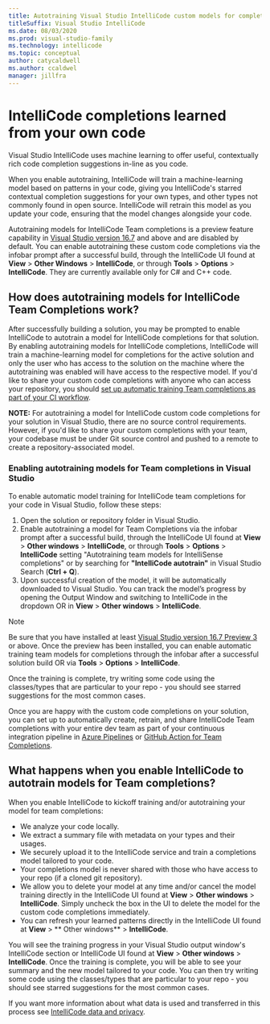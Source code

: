 ```yaml
---
title: Autotraining Visual Studio IntelliCode custom models for completions
titleSuffix: Visual Studio IntelliCode
ms.date: 08/03/2020
ms.prod: visual-studio-family
ms.technology: intellicode
ms.topic: conceptual
author: catycaldwell
ms.author: ccaldwel
manager: jillfra
---
```

# IntelliCode completions learned from your own code

Visual Studio IntelliCode uses machine learning to offer useful, contextually rich code completion suggestions in-line as you code.

When you enable autotraining, IntelliCode will train a machine-learning model based on patterns in your code, giving you IntelliCode's starred contextual completion suggestions for your own types, and other types not commonly found in open source. IntelliCode will retrain this model as you update your code, ensuring that the model changes alongside your code.

Autotraining models for IntelliCode Team completions is a preview feature capability in [Visual Studio version 16.7](https://docs.microsoft.com/visualstudio/releases/2019/release-notes) and above and are disabled by default. You can enable autotraining these custom code completions via the infobar prompt after a successful build, through the IntelliCode UI found at **View** > **Other Windows** > **IntelliCode**, or through **Tools** > **Options** > **IntelliCode**. They are currently available only for C# and C++ code.
   
## How does autotraining models for IntelliCode Team Completions work?

After successfully building a solution, you may be prompted to enable IntelliCode to autotrain a model for IntelliCode completions for that solution. 
By enabling autotraining models for IntelliCode completions, IntelliCode will train a machine-learning model for completions for the active solution and only the user who has access to the solution on the machine where the autotraining was enabled will have access to the respective model. If you'd like to share your custom code completions with anyone who can access your repository, you should [set up automatic training Team completions as part of your CI workflow](quickstart-team-completions.md).

**NOTE:** For autotraining a model for IntelliCode custom code completions for your solution in Visual Studio, there are no source control requirements. However, if you'd like to share your custom completions with your team, your codebase must be under Git source control and pushed to a remote to create a repository-associated model.

### Enabling autotraining models for Team completions in Visual Studio

To enable automatic model training for IntelliCode team completions for your code in Visual Studio, follow these steps:

1.  Open the solution or repository folder in Visual Studio.
1.	Enable autotraining a model for Team Completions via the infobar prompt after a successful build, through the IntelliCode UI found at **View** > **Other windows** > **IntelliCode**, or through **Tools** > **Options** > **IntelliCode** setting "Autotraining team models for IntelliSense completions" or by searching for **"IntelliCode autotrain"** in Visual Studio Search (**Ctrl + Q**).
1.	Upon successful creation of the model, it will be automatically downloaded to Visual Studio. You can track the model’s progress by opening the Output Window and switching to IntelliCode in the dropdown OR in **View** > **Other windows** > **IntelliCode**. 

   > [!NOTE]
   > Be sure that you have installed at least [Visual Studio version 16.7 Preview 3](https://docs.microsoft.com/visualstudio/releases/2020/release-notes) or above. Once the preview has been installed, you can enable automatic training team models for completions through the infobar after a successful solution build OR via **Tools** > **Options** > **IntelliCode**.

Once the training is complete, try writing some code using the classes/types that are particular to your repo - you should see starred suggestions for the most common cases.

Once you are happy with the custom code completions on your solution, you can set up to automatically create, retrain, and share IntelliCode Team completions with your entire dev team as part of your continuous integration pipeline in [Azure Pipelines](https://azure.microsoft.com/services/devops/pipelines/) or [GitHub Action for Team Completions](https://aka.ms/vsic/github).

## What happens when you enable IntelliCode to autotrain models for Team completions?

When you enable IntelliCode to kickoff training and/or autotraining your model for team completions:
* We analyze your code locally.
* We extract a summary file with metadata on your types and their usages.
* We securely upload it to the IntelliCode service and train a completions model tailored to your code.
* Your completions model is never shared with those who have access to your repo (if a cloned git repository). 
* We allow you to delete your model at any time and/or cancel the model training directly in the IntelliCode UI found at **View** > **Other windows** > **IntelliCode**. Simply uncheck the box in the UI to delete the model for the custom code completions immediately.
* You can refresh your learned patterns directly in the IntelliCode UI found at **View** > ** Other windows** > **IntelliCode**.

You will see the training progress in your Visual Studio output window's IntelliCode section or IntelliCode UI found at **View** > **Other windows** > **IntelliCode**. Once the training is complete, you will be able to see your summary and the new model tailored to your code. You can then try writing some code using the classes/types that are particular to your repo - you should see starred suggestions for the most common cases.  

If you want more information about what data is used and transferred in this process see [IntelliCode data and  privacy](https://docs.microsoft.com/visualstudio/intellicode/custom-models#data-and-privacy).

